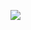 ![](https://pic-1257412153.cos.ap-nanjing.myqcloud.com/images/images/2023/03/31/20230331222310-714c61.png)
